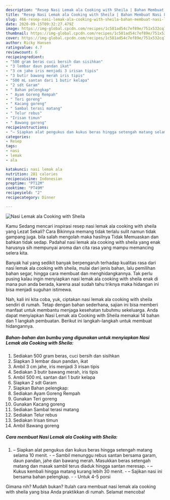 ```yaml
---
description: "Resep Nasi Lemak ala Cooking with Sheila | Bahan Membuat Nasi Lemak ala Cooking with Sheila Yang Paling Enak"
title: "Resep Nasi Lemak ala Cooking with Sheila | Bahan Membuat Nasi Lemak ala Cooking with Sheila Yang Paling Enak"
slug: 466-resep-nasi-lemak-ala-cooking-with-sheila-bahan-membuat-nasi-lemak-ala-cooking-with-sheila-yang-paling-enak
date: 2020-09-15T09:32:27.479Z
image: https://img-global.cpcdn.com/recipes/1c581ad54c7ef89e/751x532cq70/nasi-lemak-ala-cooking-with-sheila-foto-resep-utama.jpg
thumbnail: https://img-global.cpcdn.com/recipes/1c581ad54c7ef89e/751x532cq70/nasi-lemak-ala-cooking-with-sheila-foto-resep-utama.jpg
cover: https://img-global.cpcdn.com/recipes/1c581ad54c7ef89e/751x532cq70/nasi-lemak-ala-cooking-with-sheila-foto-resep-utama.jpg
author: Ricky Hansen
ratingvalue: 4.7
reviewcount: 6
recipeingredient:
- "500 gram beras cuci bersih dan sisihkan"
- "3 lembar daun pandan ikat"
- "3 cm jahe iris menjadi 3 irisan tipis"
- "3 butir bawang merah iris tipis"
- "500 mL santan dari 1 butir kelapa"
- "2 sdt Garam"
- " Bahan pelengkap"
- " Ayam Goreng Rempah"
- " Teri goreng"
- " Kacang goreng"
- " Sambal terasi matang"
- " Telur rebus"
- "Irisan timun"
- " Bawang goreng"
recipeinstructions:
- "– Siapkan alat pengukus dan kukus beras hingga setengah matang selama 10 menit. – Sambil menunggu rebus santan bersama garam, daun pandan, jahe dan bawang merah. Masukkan beras setengah matang dan masak sambil terus diaduk hingga santan meresap. – Kukus kembali hingga matang kurang lebih 30 menit. – Sajikan nasi ini bersama bahan pelengkap.  Untuk 4-5 porsi"
categories:
- Resep
tags:
- nasi
- lemak
- ala

katakunci: nasi lemak ala 
nutrition: 281 calories
recipecuisine: Indonesian
preptime: "PT12M"
cooktime: "PT49M"
recipeyield: "2"
recipecategory: Dinner

---
```



![Nasi Lemak ala Cooking with Sheila](https://img-global.cpcdn.com/recipes/1c581ad54c7ef89e/751x532cq70/nasi-lemak-ala-cooking-with-sheila-foto-resep-utama.jpg)

Kamu Sedang mencari inspirasi resep nasi lemak ala cooking with sheila yang Lezat Sekali? Cara Bikinnya memang tidak terlalu sulit namun tidak gampang juga. bila salah mengolah maka hasilnya Tidak Memuaskan dan bahkan tidak sedap. Padahal nasi lemak ala cooking with sheila yang enak harusnya sih mempunyai aroma dan cita rasa yang mampu memancing selera kita.

Banyak hal yang sedikit banyak berpengaruh terhadap kualitas rasa dari nasi lemak ala cooking with sheila, mulai dari jenis bahan, lalu pemilihan bahan segar, hingga cara membuat dan menghidangkannya. Tak perlu pusing kalau ingin menyiapkan nasi lemak ala cooking with sheila enak di mana pun anda berada, karena asal sudah tahu triknya maka hidangan ini bisa menjadi suguhan istimewa.




Nah, kali ini kita coba, yuk, ciptakan nasi lemak ala cooking with sheila sendiri di rumah. Tetap dengan bahan sederhana, sajian ini bisa memberi manfaat untuk membantu menjaga kesehatan tubuhmu sekeluarga. Anda dapat menyiapkan Nasi Lemak ala Cooking with Sheila memakai 14 bahan dan 1 langkah pembuatan. Berikut ini langkah-langkah untuk membuat hidangannya.

<!--inarticleads1-->

##### Bahan-bahan dan bumbu yang digunakan untuk menyiapkan Nasi Lemak ala Cooking with Sheila:

1. Sediakan 500 gram beras, cuci bersih dan sisihkan
1. Siapkan 3 lembar daun pandan, ikat
1. Ambil 3 cm jahe, iris menjadi 3 irisan tipis
1. Sediakan 3 butir bawang merah, iris tipis
1. Ambil 500 mL santan dari 1 butir kelapa
1. Siapkan 2 sdt Garam
1. Siapkan  Bahan pelengkap:
1. Sediakan  Ayam Goreng Rempah
1. Gunakan  Teri goreng
1. Gunakan  Kacang goreng
1. Sediakan  Sambal terasi matang
1. Sediakan  Telur rebus
1. Sediakan Irisan timun
1. Ambil  Bawang goreng




<!--inarticleads2-->

##### Cara membuat Nasi Lemak ala Cooking with Sheila:

1. – Siapkan alat pengukus dan kukus beras hingga setengah matang selama 10 menit. - – Sambil menunggu rebus santan bersama garam, daun pandan, jahe dan bawang merah. Masukkan beras setengah matang dan masak sambil terus diaduk hingga santan meresap. - – Kukus kembali hingga matang kurang lebih 30 menit. - – Sajikan nasi ini bersama bahan pelengkap. -  - Untuk 4-5 porsi




Gimana nih? Mudah bukan? Itulah cara membuat nasi lemak ala cooking with sheila yang bisa Anda praktikkan di rumah. Selamat mencoba!
